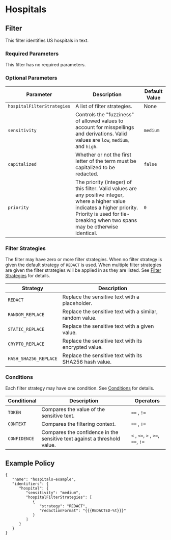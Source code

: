 # Hospitals

## Filter

This filter identifies US hospitals in text.

### Required Parameters

This filter has no required parameters.

### Optional Parameters

| Parameter                  | Description                                                                                                                                                                                                  | Default Value |
|----------------------------|--------------------------------------------------------------------------------------------------------------------------------------------------------------------------------------------------------------|---------------|
| `hospitalFilterStrategies` | A list of filter strategies.                                                                                                                                                                                 | None          |
| `sensitivity`              | Controls the "fuzziness" of allowed values to account for misspellings and derivations. Valid values are `low`, `medium`, and `high`.                                                                        | `medium`      |
| `capitalized`              | Whether or not the first letter of the term must be capitalized to be redacted.                                                                                                                              | `false`       |
| `priority`                 | The priority (integer) of this filter. Valid values are any positive integer, where a higher value indicates a higher priority. Priority is used for tie-breaking when two spans may be otherwise identical. | `0`           |

### Filter Strategies

The filter may have zero or more filter strategies. When no filter strategy is given the default strategy of `REDACT` is
used. When multiple filter strategies are given the filter strategies will be applied in as they are listed.
See [Filter Strategies](#filter-strategies) for details.

| Strategy              | Description                                              |
|-----------------------|----------------------------------------------------------|
| `REDACT`              | Replace the sensitive text with a placeholder.           |
| `RANDOM_REPLACE`      | Replace the sensitive text with a similar, random value. |
| `STATIC_REPLACE`      | Replace the sensitive text with a given value.           |
| `CRYPTO_REPLACE`      | Replace the sensitive text with its encrypted value.     |
| `HASH_SHA256_REPLACE` | Replace the sensitive text with its SHA256 hash value.   |

### Conditions

Each filter strategy may have one condition. See [Conditions](#conditions) for details.

| Conditional  | Description                                                              | Operators                          |
|--------------|--------------------------------------------------------------------------|------------------------------------|
| `TOKEN`      | Compares the value of the sensitive text.                                | `==` , `!=`                        |
| `CONTEXT`    | Compares the filtering context.                                          | `==` , `!=`                        |
| `CONFIDENCE` | Compares the confidence in the sensitive text against a threshold value. | `<` , `<=`, `>` , `>=`, `==`, `!=` |

## Example Policy

```
{
   "name": "hospitals-example",
   "identifiers": {
      "hospital": {
         "sensitivity": "medium",
         "hospitalFilterStrategies": [
            {
               "strategy": "REDACT",
               "redactionFormat": "{{{REDACTED-%t}}}"
            }
         ]
      }
   }
}
```
